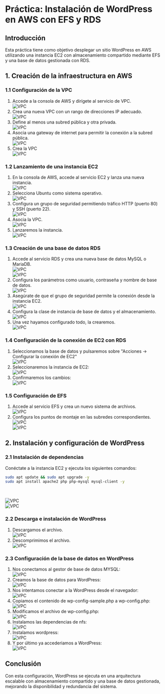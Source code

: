 # Práctica: Instalación de WordPress en AWS con EFS y RDS

## Introducción
Esta práctica tiene como objetivo desplegar un sitio WordPress en AWS utilizando una instancia EC2 con almacenamiento compartido mediante EFS y una base de datos gestionada con RDS.

## 1. Creación de la infraestructura en AWS

### 1.1 Configuración de la VPC
1. Accede a la consola de AWS y dirígete al servicio de VPC. <br>
   ![VPC](.imgs/3.png)<br>
2. Crea una nueva VPC con un rango de direcciones IP adecuado. <br>
      ![VPC](.imgs/6.png)<br>
4. Define al menos una subred pública y otra privada. <br>
      ![VPC](.imgs/7.png) <br>
5. Asocia una gateway de internet para permitir la conexión a la subred pública. <br>
      ![VPC](.imgs/8.png) <br>
6. Crea la VPC <br>
      ![VPC](.imgs/9.png) <br>

### 1.2 Lanzamiento de una instancia EC2
1. En la consola de AWS, accede al servicio EC2 y lanza una nueva instancia. <br>
      ![VPC](.imgs/10.png) <br>
2. Selecciona Ubuntu como sistema operativo. <br>
      ![VPC](.imgs/11.png) <br>
3. Configura un grupo de seguridad permitiendo tráfico HTTP (puerto 80) y SSH (puerto 22). <br>
      ![VPC](.imgs/15.png) <br>
4. Asocia la VPC. <br>
      ![VPC](.imgs/14.png) <br>
5. Lanzaremos la instancia. <br>
      ![VPC](.imgs/16.png) <br>

### 1.3 Creación de una base de datos RDS
1. Accede al servicio RDS y crea una nueva base de datos MySQL o MariaDB. <br>
      ![VPC](.imgs/27.png) <br>
      ![VPC](.imgs/29.png) <br>
3. Configura los parámetros como usuario, contraseña y nombre de base de datos. <br>
      ![VPC](.imgs/31.png)<br>
4. Asegúrate de que el grupo de seguridad permite la conexión desde la instancia EC2. <br>
      ![VPC](.imgs/33.png)<br>
5. Configura la clase de instancia de base de datos y el almacenamiento. <br>
      ![VPC](.imgs/32.png)<br>
6. Una vez hayamos configurado todo, la crearemos. <br>
      ![VPC](.imgs/35.png) <br>

### 1.4 Configuración de la conexión de EC2 con RDS
1. Seleccionamos la base de datos y pulsaremos sobre "Acciones -> Configurar la conexión de EC2" <br>
      ![VPC](.imgs/36.png) <br>
2. Seleccionaremos la instancia de EC2: <br>
      ![VPC](.imgs/37.png) <br>
3. Confirmaremos los cambios: <br>
      ![VPC](.imgs/38.png) <br>

### 1.5 Configuración de EFS
1. Accede al servicio EFS y crea un nuevo sistema de archivos. <br>
      ![VPC](.imgs/39.png) <br>
2. Configura los puntos de montaje en las subredes correspondientes. <br>
      ![VPC](.imgs/41.png) <br>
      ![VPC](.imgs/42.png) <br>

## 2. Instalación y configuración de WordPress

### 2.1 Instalación de dependencias
Conéctate a la instancia EC2 y ejecuta los siguientes comandos:

```bash
sudo apt update && sudo apt upgrade -y
sudo apt install apache2 php php-mysql mysql-client -y
```
 <br> 
 
  ![VPC](.imgs/22.png) <br>
  ![VPC](.imgs/23.png) <br>

### 2.2 Descarga e instalación de WordPress
1. Descargamos el archivo. <br>
      ![VPC](.imgs/43.png) <br>
2. Descomprimimos el archivo. <br>
      ![VPC](.imgs/44.png) <br>

### 2.3 Configuración de la base de datos en WordPress
1. Nos conectamos al gestor de base de datos MYSQL: <br>
      ![VPC](.imgs/46.png) <br>
2. Creamos la base de datos para WordPress: <br>
      ![VPC](.imgs/47.png) <br>
3. Nos intentamos conectar a la WordPress desde el navegador: <br>
      ![VPC](.imgs/48.png) <br>
4. Copiamos el contenido de wp-config-sample.php a wp-config.php: <br>
      ![VPC](.imgs/49.png) <br>
5. Modificamos el archivo de wp-config.php: <br>
      ![VPC](.imgs/50.png) <br>
6. Instalamos las dependencias de nfs: <br>
      ![VPC](.imgs/53.png) <br>
7. Instalamos wordpress: <br>
      ![VPC](.imgs/54.png) <br>
8. Y por último ya accederiamos a WordPress: <br>
      ![VPC](.imgs/56.png) <br>

## Conclusión
Con esta configuración, WordPress se ejecuta en una arquitectura escalable con almacenamiento compartido y una base de datos gestionada, mejorando la disponibilidad y redundancia del sistema.
